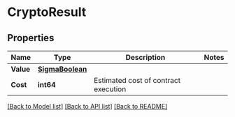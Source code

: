 # CryptoResult

## Properties

Name | Type | Description | Notes
------------ | ------------- | ------------- | -------------
**Value** | [**SigmaBoolean**](SigmaBoolean.md) |  | 
**Cost** | **int64** | Estimated cost of contract execution | 

[[Back to Model list]](../README.md#documentation-for-models) [[Back to API list]](../README.md#documentation-for-api-endpoints) [[Back to README]](../README.md)


